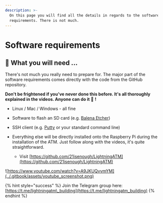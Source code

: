 ```yaml
---
description: >-
  On this page you will find all the details in regards to the software
  requirements. There is not much.
---
```


# Software requirements

## 🔨 What you will need ...

There's not much you really need to prepare for. The major part of the software requirements comes directly with the code from the GitHub repository.

**Don't be frightened if you've never done this before. It's all thoroughly explained in the videos. Anyone can do it** 🤩 **!**

* Linux / Mac / Windows - all fine
* Software to flash an SD card \(e.g. [Balena Etcher](https://www.balena.io/etcher/)\)
* SSH client \(e.g. [Putty](https://putty.org/) or your standard command line\)



* Everything else will be directly installed onto the Raspberry Pi during the installation of the ATM. Just follow along with the videos, it's quite straightforward.
  * Visit [https://github.com/21isenough/LightningATM](https://github.com/21isenough/LightningATM)

![https://www.youtube.com/watch?v=A9JKUQvvmYM](../.gitbook/assets/youtube_screenshot.png)

{% hint style="success" %}
Join the Telegram group here: [https://t.me/lightningatm\_building](https://t.me/lightningatm_building)
{% endhint %}
